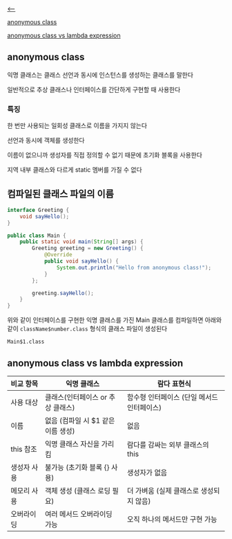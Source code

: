 [⟵](./README.md)

[anonymous class](#anonymous-class)

[anonymous class vs lambda expression](#anonymous-class-vs-lambda-expression)


## anonymous class

익명 클래스는 클래스 선언과 동시에 인스턴스를 생성하는 클래스를 말한다

일반적으로 추상 클래스나 인터페이스를 간단하게 구현할 때 사용한다

### 특징

한 번만 사용되는 일회성 클래스로 이름을 가지지 않는다

선언과 동시에 객체를 생성한다

이름이 없으니까 생성자를 직접 정의할 수 없기 때문에 초기화 블록을 사용한다

지역 내부 클래스와 다르게 static 멤버를 가질 수 없다


## 컴파일된 클래스 파일의 이름

```java
interface Greeting {
    void sayHello();
}

public class Main {
    public static void main(String[] args) {
        Greeting greeting = new Greeting() {
            @Override
            public void sayHello() {
                System.out.println("Hello from anonymous class!");
            }
        };

        greeting.sayHello();
    }
}
```

위와 같이 인터페이스를 구현한 익명 클래스를 가진 Main 클래스를 컴파일하면 아래와 같이 `className$number.class` 형식의 클래스 파일이 생성된다

```text
Main$1.class
```


## anonymous class vs lambda expression


| 비교 항목   | 익명 클래스                 | 람다 표현식             |
|---------|------------------------|--------------------|
| 사용 대상   | 클래스(인터페이스 or 추상 클래스)   | 함수형 인터페이스 (단일 메서드 인터페이스) |
| 이름      | 없음 (컴파일 시 $1 같은 이름 생성) | 없음                 |
| this 참조 | 익명 클래스 자신을 가리킴         | 람다를 감싸는 외부 클래스의 this |
| 생성자 사용  | 불가능 (초기화 블록 {} 사용)	    | 생성자가 없음            |                          
| 메모리 사용  | 객체 생성 (클래스 로딩 필요)      | 더 가벼움 (실제 클래스로 생성되지 않음) |                          
| 오버라이딩   | 여러 메서드 오버라이딩 가능        | 오직 하나의 메서드만 구현 가능  |






